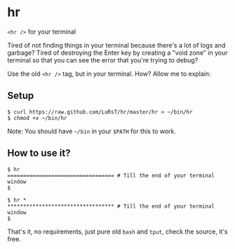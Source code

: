 hr
==

`<hr />` for your terminal


Tired of not finding things in your terminal because there's a lot of logs and
garbage? Tired of destroying the Enter key by creating a "void zone" in your
terminal so that you can see the error that you're trying to debug?

Use the old `<hr />` tag, but in your terminal. How? Allow me to explain:

## Setup

    $ curl https://raw.github.com/LuRsT/hr/master/hr > ~/bin/hr
    $ chmod +x ~/bin/hr

Note: You should have `~/bin` in your `$PATH` for this to work.

## How to use it?

    $ hr
    ================================== # Till the end of your terminal window
    $

    $ hr *
    ********************************** # Till the end of your terminal window
    $
    
That's it, no requirements, just pure old `bash` and `tput`, check the source,
it's free.


